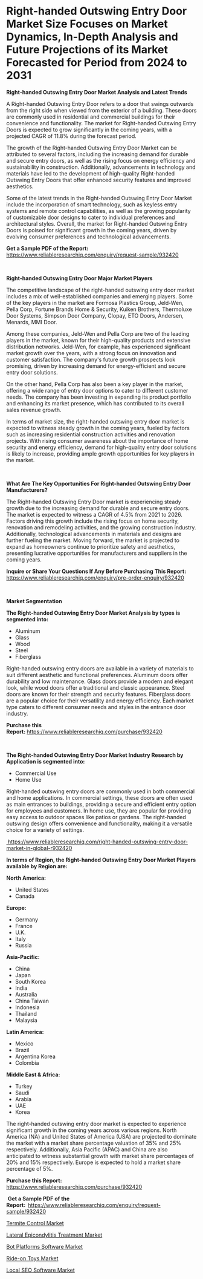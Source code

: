 <p><h1>Right-handed Outswing Entry Door Market Size Focuses on Market Dynamics, In-Depth Analysis and Future Projections of its Market Forecasted for Period from 2024 to 2031</h1></p><p><strong>Right-handed Outswing Entry Door Market Analysis and Latest Trends</strong></p>
<p><p>A Right-handed Outswing Entry Door refers to a door that swings outwards from the right side when viewed from the exterior of a building. These doors are commonly used in residential and commercial buildings for their convenience and functionality. The market for Right-handed Outswing Entry Doors is expected to grow significantly in the coming years, with a projected CAGR of 11.8% during the forecast period.</p><p>The growth of the Right-handed Outswing Entry Door Market can be attributed to several factors, including the increasing demand for durable and secure entry doors, as well as the rising focus on energy efficiency and sustainability in construction. Additionally, advancements in technology and materials have led to the development of high-quality Right-handed Outswing Entry Doors that offer enhanced security features and improved aesthetics.</p><p>Some of the latest trends in the Right-handed Outswing Entry Door Market include the incorporation of smart technology, such as keyless entry systems and remote control capabilities, as well as the growing popularity of customizable door designs to cater to individual preferences and architectural styles. Overall, the market for Right-handed Outswing Entry Doors is poised for significant growth in the coming years, driven by evolving consumer preferences and technological advancements.</p></p>
<p><strong>Get a Sample PDF of the Report:&nbsp;</strong> <a href="https://www.reliableresearchiq.com/enquiry/request-sample/932420">https://www.reliableresearchiq.com/enquiry/request-sample/932420</a></p>
<p>&nbsp;</p>
<p><strong>Right-handed Outswing Entry Door Major Market Players</strong></p>
<p><p>The competitive landscape of the right-handed outswing entry door market includes a mix of well-established companies and emerging players. Some of the key players in the market are Formosa Plastics Group, Jeld-Wen, Pella Corp, Fortune Brands Home & Security, Kuiken Brothers, Thermoluxe Door Systems, Simpson Door Company, Clopay, ETO Doors, Andersen, Menards, MMI Door. </p><p>Among these companies, Jeld-Wen and Pella Corp are two of the leading players in the market, known for their high-quality products and extensive distribution networks. Jeld-Wen, for example, has experienced significant market growth over the years, with a strong focus on innovation and customer satisfaction. The company's future growth prospects look promising, driven by increasing demand for energy-efficient and secure entry door solutions.</p><p>On the other hand, Pella Corp has also been a key player in the market, offering a wide range of entry door options to cater to different customer needs. The company has been investing in expanding its product portfolio and enhancing its market presence, which has contributed to its overall sales revenue growth.</p><p>In terms of market size, the right-handed outswing entry door market is expected to witness steady growth in the coming years, fueled by factors such as increasing residential construction activities and renovation projects. With rising consumer awareness about the importance of home security and energy efficiency, demand for high-quality entry door solutions is likely to increase, providing ample growth opportunities for key players in the market.</p></p>
<p>&nbsp;</p>
<p><strong>What Are The Key Opportunities For Right-handed Outswing Entry Door Manufacturers?</strong></p>
<p><p>The Right-handed Outswing Entry Door market is experiencing steady growth due to the increasing demand for durable and secure entry doors. The market is expected to witness a CAGR of 4.5% from 2021 to 2026. Factors driving this growth include the rising focus on home security, renovation and remodeling activities, and the growing construction industry. Additionally, technological advancements in materials and designs are further fueling the market. Moving forward, the market is projected to expand as homeowners continue to prioritize safety and aesthetics, presenting lucrative opportunities for manufacturers and suppliers in the coming years.</p></p>
<p><strong>Inquire or Share Your Questions If Any Before Purchasing This Report:</strong> <a href="https://www.reliableresearchiq.com/enquiry/pre-order-enquiry/932420">https://www.reliableresearchiq.com/enquiry/pre-order-enquiry/932420</a></p>
<p>&nbsp;</p>
<p><strong>Market Segmentation</strong></p>
<p><strong>The Right-handed Outswing Entry Door Market Analysis by types is segmented into:</strong></p>
<p><ul><li>Aluminum</li><li>Glass</li><li>Wood</li><li>Steel</li><li>Fiberglass</li></ul></p>
<p><p>Right-handed outswing entry doors are available in a variety of materials to suit different aesthetic and functional preferences. Aluminum doors offer durability and low maintenance. Glass doors provide a modern and elegant look, while wood doors offer a traditional and classic appearance. Steel doors are known for their strength and security features. Fiberglass doors are a popular choice for their versatility and energy efficiency. Each market type caters to different consumer needs and styles in the entrance door industry.</p></p>
<p><strong>Purchase this Report:&nbsp;</strong><a href="https://www.reliableresearchiq.com/purchase/932420">https://www.reliableresearchiq.com/purchase/932420</a></p>
<p>&nbsp;</p>
<p><strong>The Right-handed Outswing Entry Door Market Industry Research by Application is segmented into:</strong></p>
<p><ul><li>Commercial Use</li><li>Home Use</li></ul></p>
<p><p>Right-handed outswing entry doors are commonly used in both commercial and home applications. In commercial settings, these doors are often used as main entrances to buildings, providing a secure and efficient entry option for employees and customers. In home use, they are popular for providing easy access to outdoor spaces like patios or gardens. The right-handed outswing design offers convenience and functionality, making it a versatile choice for a variety of settings.</p></p>
<p><a href="https://www.reliableresearchiq.com/right-handed-outswing-entry-door-market-in-global-r932420">&nbsp;https://www.reliableresearchiq.com/right-handed-outswing-entry-door-market-in-global-r932420</a></p>
<p><strong>In terms of Region, the Right-handed Outswing Entry Door Market Players available by Region are:</strong></p>
<p>
    <p> <strong> North America: </strong>
        <ul>
            <li>United States</li>
            <li>Canada</li>
        </ul>
        </p> 
    <p> <strong> Europe: </strong>
        <ul>
            <li>Germany</li>
            <li>France</li>
            <li>U.K.</li>
            <li>Italy</li>
            <li>Russia</li>
        </ul>
        </p> 
    <p> <strong> Asia-Pacific: </strong>
        <ul>
            <li>China</li>
            <li>Japan</li>
            <li>South Korea</li>
            <li>India</li>
            <li>Australia</li>
            <li>China Taiwan</li>
            <li>Indonesia</li>
            <li>Thailand</li>
            <li>Malaysia</li>
        </ul>
        </p> 
    <p> <strong> Latin America: </strong>
        <ul>
            <li>Mexico</li>
            <li>Brazil</li>
            <li>Argentina Korea</li>
            <li>Colombia</li>
        </ul>
        </p> 
    <p> <strong> Middle East & Africa: </strong>
        <ul>
            <li>Turkey</li>
            <li>Saudi</li>
            <li>Arabia</li>
            <li>UAE</li>
            <li>Korea</li>
        </ul>
    </p>
    </p>
<p><p>The right-handed outswing entry door market is expected to experience significant growth in the coming years across various regions. North America (NA) and United States of America (USA) are projected to dominate the market with a market share percentage valuation of 35% and 25% respectively. Additionally, Asia Pacific (APAC) and China are also anticipated to witness substantial growth with market share percentages of 20% and 15% respectively. Europe is expected to hold a market share percentage of 5%.</p></p>
<p><strong>Purchase this Report: </strong><a href="https://www.reliableresearchiq.com/purchase/932420">https://www.reliableresearchiq.com/purchase/932420</a></p>
<p>&nbsp;<strong>Get a Sample PDF of the Report:&nbsp;&nbsp;</strong><a href="https://www.reliableresearchiq.com/enquiry/request-sample/932420">https://www.reliableresearchiq.com/enquiry/request-sample/932420</a></p>
<p><strong></strong></p>
<p><p><a href="https://medium.com/@garyshaw626/global-termite-control-market-share-and-growth-opportunities-and-market-size-growing-with-a-cagr-of-8d21984d9561">Termite Control Market</a></p><p><a href="https://medium.com/@adribbs56546/lateral-epicondylitis-treatment-market-share-size-trends-industry-analysis-report-by-2efd4fe2718a">Lateral Epicondylitis Treatment Market</a></p><p><a href="https://medium.com/@amyjacobi/bot-platforms-software-market-size-share-analysis-growth-trends-forecast-2024-2031-bb30301375bc">Bot Platforms Software Market</a></p><p><a href="https://github.com/dlwlxxqs71/Market-Research-Report-List-1/blob/main/ride-on-toys-market.md">Ride-on Toys Market</a></p><p><a href="https://medium.com/@othaleffler24/local-seo-software-market-emerging-trends-and-future-prospects-for-period-from-2024-to-2031-fe767487b41f">Local SEO Software Market</a></p></p>